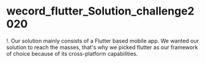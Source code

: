# wecord_flutter_Solution_challenge2020
!. Our solution mainly consists of a Flutter based mobile app. We wanted our solution to reach the masses, that's why we picked flutter as our framework of choice because of its cross-platform capabilities.

